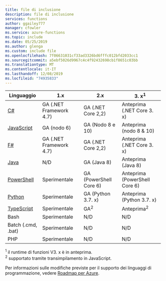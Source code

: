 ```yaml
---
title: file di inclusione
description: file di inclusione
services: functions
author: ggailey777
manager: cfowler
ms.service: azure-functions
ms.topic: include
ms.date: 05/25/2019
ms.author: glenga
ms.custom: include file
ms.openlocfilehash: 7f06631031cf33ad3326bd6fffc012bfd2033cc1
ms.sourcegitcommit: a5ebf5026d9967c4c4f92432698cb1f8651c03bb
ms.translationtype: MT
ms.contentlocale: it-IT
ms.lasthandoff: 12/08/2019
ms.locfileid: "74935833"
---
```

|Linguaggio                                 |1.x         |2.x| 3. x<sup>1</sup> |
|-----------------------------------------|------------|---| --- |
|[C#](../articles/azure-functions/functions-reference-csharp.md)|GA (.NET Framework 4.7)|GA (.NET Core 2,2)| Anteprima (.NET Core 3. x) |
|[JavaScript](../articles/azure-functions/functions-reference-node.md)|GA (nodo 6)|GA (Nodo 8 e 10)| Anteprima (nodo 8 & 10) |
|[F#](../articles/azure-functions/functions-reference-fsharp.md)|GA (.NET Framework 4.7)|GA (.NET Core 2,2)| Anteprima (.NET Core 3. x) |
|[Java](../articles/azure-functions/functions-reference-java.md)|N/D|GA (Java 8)| Anteprima (Java 8)|
|[PowerShell](../articles/azure-functions/functions-reference-powershell.md) |Sperimentale|GA (PowerShell Core 6)| Anteprima (PowerShell Core 6)|
|[Python](../articles/azure-functions/functions-reference-python.md)|Sperimentale|GA (Python 3.7. x)| Anteprima (Python 3.7. x)|
|[TypeScript](../articles/azure-functions/functions-reference-node.md#typescript) |Sperimentale|GA<sup>2</sup>| Anteprima<sup>2</sup> |
|Bash                |Sperimentale|N/D|N/D|
|Batch (.cmd, .bat)  |Sperimentale|N/D|N/D|
|PHP                 |Sperimentale|N/D|N/D|

<sup>1</sup> il runtime di funzioni V3. x è in anteprima.  
<sup>2</sup> supportato tramite transimpilamento in JavaScript.

Per informazioni sulle modifiche previste per il supporto dei linguaggi di programmazione, vedere [Roadmap per Azure](https://azure.microsoft.com/roadmap/?tag=functions).
